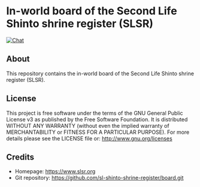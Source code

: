 In-world board of the Second Life Shinto shrine register (SLSR)
===============================================================
[![Chat](https://discordapp.com/api/guilds/491727805885710336/widget.png?style=shield)](https://discord.gg/AeY5654)

About
-----
This repository contains the in-world board of the Second Life Shinto shrine register (SLSR).

License
-------
This project is free software under the terms of the GNU General Public License v3 as published by the Free Software Foundation.
It is distributed WITHOUT ANY WARRANTY (without even the implied warranty of MERCHANTABILITY or FITNESS FOR A PARTICULAR PURPOSE).
For more details please see the LICENSE file or: http://www.gnu.org/licenses

Credits
-------
* Homepage: https://www.slsr.org
* Git repository: https://github.com/sl-shinto-shrine-register/board.git
